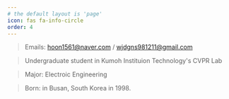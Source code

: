 ```yaml
---
# the default layout is 'page'
icon: fas fa-info-circle
order: 4
---
```


> Emails: hoon1561@naver.com / wjdgns981211@gmail.com

> Undergraduate student in Kumoh Instituion Technology's CVPR Lab

> Major: Electroic Engineering

> Born: in Busan, South Korea in 1998.




